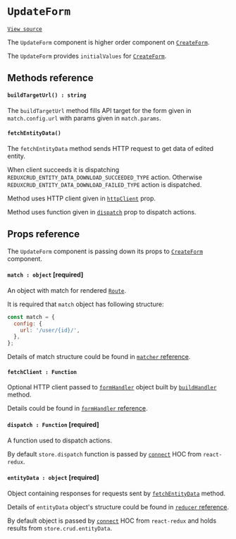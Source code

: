 # `UpdateForm`
[`View source`](../../../src/page/UpdateForm.js)

The `UpdateForm` component is higher order component on [`CreateForm`](createForm.md).

The `UpdateForm` provides `initialValues` for [`CreateForm`](createForm.md).

## Methods reference

#### `buildTargetUrl() : string`

The `buildTargetUrl` method fills API target for the form given in `match.config.url` with
params given in `match.params`.

#### `fetchEntityData()`

The `fetchEntityData` method sends HTTP request to get data of edited entity.

When client succeeds it is dispatching `REDUXCRUD_ENTITY_DATA_DOWNLOAD_SUCCEEDED_TYPE` action.
Otherwise `REDUXCRUD_ENTITY_DATA_DOWNLOAD_FAILED_TYPE` action is dispatched.

Method uses HTTP client given in [`httpClient`](#httpclient--function-required) prop.

Method uses function given in [`dispatch`](#dispatch--function-required) prop to dispatch actions.

## Props reference

The `UpdateForm` component is passing down its props to
[`CreateForm`](createForm.md#props-reference) component.

#### `match : object` [required]

An object with match for rendered [`Route`](../route.md).

It is required that `match` object has following structure:
```js
const match = {
  config: {
    url: '/user/{id}/',
  },
};
```

Details of match structure could be found in [`matcher` reference](../routing/matcher.md).

#### `fetchClient : Function`

Optional HTTP client passed to [`formHandler`](./form/formHandler) object built by
[`buildHandler`](#buildhandler--function) method.

Details could be found in [`formHandler` reference](./form/formHandler#overriding-default-http-client).

#### `dispatch : Function` [required]

A function used to dispatch actions.

By default `store.dispatch` function is passed by
[`connect`](https://github.com/reactjs/react-redux/blob/master/docs/api.md#connectmapstatetoprops-mapdispatchtoprops-mergeprops-options)
HOC from `react-redux`.

#### `entityData : object` [required]

Object containing responses for requests sent by [`fetchEntityData`](#fetchentitydata) method.

Details of `entityData` object's structure could be found in [`reducer` reference](../reducer.md).

By default object is passed by
[`connect`](https://github.com/reactjs/react-redux/blob/master/docs/api.md#connectmapstatetoprops-mapdispatchtoprops-mergeprops-options)
HOC from `react-redux` and holds results from `store.crud.entityData`.
